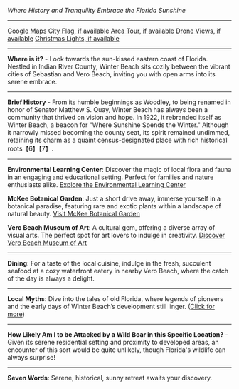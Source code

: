*Where History and Tranquility Embrace the Florida Sunshine*

---

[Google Maps](https://www.google.com/maps/place/Winter+Beach,+FL/data=!3m1!1e3)
[City Flag, if available](https://www.google.com/search?tbm=isch&q=Winter+Beach+FL+Flag+Picture)
[Area Tour, if available](https://www.youtube.com/results?search_query=Winter+Beach+FL+4k+tour)
[Drone Views, if available](https://www.youtube.com/results?search_query=Winter+Beach+FL+4k+drone)
[Christmas Lights, if available](https://www.youtube.com/results?search_query=Winter+Beach+FL+christmas+lights&sp=CAI%253D)

---

**Where is it?** - Look towards the sun-kissed eastern coast of Florida. Nestled in Indian River County, Winter Beach sits cozily between the vibrant cities of Sebastian and Vero Beach, inviting you with open arms into its serene embrace.

---

**Brief History** - From its humble beginnings as Woodley, to being renamed in honor of Senator Matthew S. Quay, Winter Beach has always been a community that thrived on vision and hope. In 1922, it rebranded itself as Winter Beach, a beacon for "Where Sunshine Spends the Winter." Although it narrowly missed becoming the county seat, its spirit remained undimmed, retaining its charm as a quaint census-designated place with rich historical roots【6】【7】.

---

**Environmental Learning Center**: Discover the magic of local flora and fauna in an engaging and educational setting. Perfect for families and nature enthusiasts alike.
  [Explore the Environmental Learning Center](https://www.youtube.com/results?search_query=Winter+Beach+FL+Environmental+Learning+Center)

**McKee Botanical Garden**: Just a short drive away, immerse yourself in a botanical paradise, featuring rare and exotic plants within a landscape of natural beauty.
  [Visit McKee Botanical Garden](https://www.youtube.com/results?search_query=Vero+Beach+FL+McKee+Botanical+Garden)

**Vero Beach Museum of Art**: A cultural gem, offering a diverse array of visual arts. The perfect spot for art lovers to indulge in creativity.
  [Discover Vero Beach Museum of Art](https://www.youtube.com/results?search_query=Vero+Beach+FL+Museum+of+Art)

---

**Dining**: For a taste of the local cuisine, indulge in the fresh, succulent seafood at a cozy waterfront eatery in nearby Vero Beach, where the catch of the day is always a delight.

---

**Local Myths**: Dive into the tales of old Florida, where legends of pioneers and the early days of Winter Beach’s development still linger. ([Click for more](https://www.google.com/search?q=Winter+Beach+FL+local+myths))

---

**How Likely Am I to be Attacked by a Wild Boar in this Specific Location?** - Given its serene residential setting and proximity to developed areas, an encounter of this sort would be quite unlikely, though Florida's wildlife can always surprise!

---

**Seven Words**: Serene, historical, sunny retreat awaits your discovery.